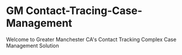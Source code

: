 # GM Contact-Tracing-Case-Management
Welcome to Greater Manchester CA's Contact Tracking Complex Case Management Solution 
